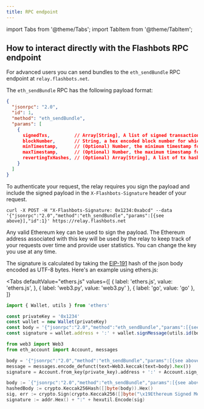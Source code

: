 ```yaml
---
title: RPC endpoint
---
```


import Tabs from '@theme/Tabs';
import TabItem from '@theme/TabItem';

## How to interact directly with the Flashbots RPC endpoint
For advanced users you can send bundles to the `eth_sendBundle` RPC endpoint at `relay.flashbots.net`. 

The `eth_sendBundle` RPC has the following payload format:

```json
{
  "jsonrpc": "2.0",
  "id": 1,
  "method": "eth_sendBundle",
  "params": [
    {
      signedTxs,         // Array[String], A list of signed transactions to execute in an atomic bundle
      blockNumber,       // String, a hex encoded block number for which this bundle is valid on
      minTimestamp,      // (Optional) Number, the minimum timestamp for which this bundle is valid, in seconds since the unix epoch
      maxTimestamp,      // (Optional) Number, the maximum timestamp for which this bundle is valid, in seconds since the unix epoch
      revertingTxHashes, // (Optional) Array[String], A list of tx hashes that are allowed to revert 
    }
  ]
}
```

To authenticate your request, the relay requires you sign the payload and include the signed payload in the `X-Flashbots-Signature` header of your request.

```curl
curl -X POST -H "X-Flashbots-Signature: 0x1234:0xabcd" --data '{"jsonrpc":"2.0","method":"eth_sendBundle","params":[{see above}],"id":1}' https://relay.flashbots.net
```

Any valid Ethereum key can be used to sign the payload. The Ethereum address associated with this key will be used by the relay to keep track of your requests over time and provide user statistics. You can change the key you use at any time.

The signature is calculated by taking the [EIP-191](https://eips.ethereum.org/EIPS/eip-191) hash of the json body encoded as UTF-8 bytes. Here's an example using ethers.js:

<Tabs
  defaultValue="ethers.js"
  values={[
    { label: 'ethers.js', value: 'ethers.js', },
    { label: 'web3.py', value: 'web3.py' },
    { label: 'go', value: 'go' },
  ]}
>
<TabItem value="ethers.js">

```ts
import { Wallet, utils } from 'ethers'

const privateKey = '0x1234'
const wallet = new Wallet(privateKey)
const body = '{"jsonrpc":"2.0","method":"eth_sendBundle","params":[{see above}],"id":1}'
const signature = wallet.address + ':' + wallet.signMessage(utils.id(body))
```

</TabItem>
<TabItem value="web3.py">

```py
from web3 import Web3
from eth_account import Account, messages

body = '{"jsonrpc":"2.0","method":"eth_sendBundle","params":[{see above}],"id":1}'
message = messages.encode_defunct(text=Web3.keccak(text=body).hex())
signature = Account.from_key(private_key).address + ':' + Account.sign_message(message, private_key)
```

</TabItem>
<TabItem value="go">

```go
body := `{"jsonrpc":"2.0","method":"eth_sendBundle","params":[{see above}],"id":1}`
hashedBody := crypto.Keccak256Hash([]byte(body)).Hex()
sig, err := crypto.Sign(crypto.Keccak256([]byte("\x19Ethereum Signed Message:\n"+strconv.Itoa(len(hashedBody))+hashedBody)), pk)
signature := addr.Hex() + ":" + hexutil.Encode(sig)
```

</TabItem>
</Tabs>